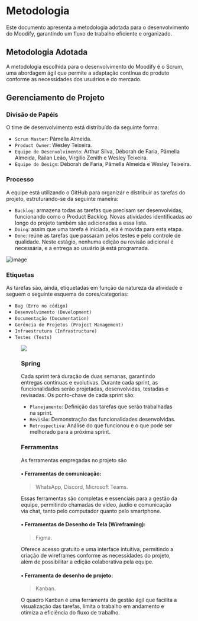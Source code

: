 
# Metodologia
Este documento apresenta a metodologia adotada para o desenvolvimento do Moodify, garantindo um fluxo de trabalho eficiente e organizado.

## Metodologia Adotada
A metodologia escolhida para o desenvolvimento do Moodify é o Scrum, uma abordagem ágil que permite a adaptação contínua do produto conforme as necessidades dos usuários e do mercado.

## Gerenciamento de Projeto

### Divisão de Papéis

O time de desenvolvimento está distribuído da seguinte forma:
- `Scrum Master`: Pâmella Almeida.
- `Product Owner`: Wesley Teixeira.
- `Equipe de Desenvolvimento`: Arthur Silva, Déborah de Faria, Pâmella Almeida, Railan Leão, Virgilio Zenith e Wesley Teixeira.
- `Equipe de Design`: Déborah de Faria, Pâmella Almeida e Wesley Teixeira.

### Processo

A equipe está utilizando o GitHub para organizar e distribuir as tarefas do projeto, estruturando-se da seguinte maneira:
- `Backlog`: armazena todas as tarefas que precisam ser desenvolvidas, funcionando como o Product Backlog. Novas atividades identificadas ao longo do projeto também são adicionadas a essa lista.
- `Doing`: assim que uma tarefa é iniciada, ela é movida para esta etapa.
- `Done`: reúne as tarefas que passaram pelos testes e pelo controle de qualidade. Neste estágio, nenhuma edição ou revisão adicional é necessária, e a entrega ao usuário já está programada.

![image](https://github.com/user-attachments/assets/8eace536-74d0-48e5-82a0-370cf126ca97)

### Etiquetas

As tarefas são, ainda, etiquetadas em função da natureza da atividade e seguem o seguinte esquema de cores/categorias:
- `Bug (Erro no código)`
- `Desenvolvimento (Development)`
- `Documentação (Documentation)`
- `Gerência de Projetos (Project Management)`
- `Infraestrutura (Infrastructure)`
- `Testes (Tests)`

<figure> 
  <img src="https://user-images.githubusercontent.com/100447878/164068979-9eed46e1-9b44-461e-ab88-c2388e6767a1.png"
</figure> 

### Spring
Cada sprint terá duração de duas semanas, garantindo entregas contínuas e evolutivas. Durante cada sprint, as funcionalidades serão projetadas, desenvolvidas, testadas e revisadas. Os ponto-chave de cada sprint são:
- `Planejamento`: Definição das tarefas que serão trabalhadas na sprint.
- `Revisão`: Demonstração das funcionalidades desenvolvidas.
- `Retrospectiva`: Análise do que funcionou e o que pode ser melhorado para a próxima sprint.

### Ferramentas
As ferramentas empregadas no projeto são

#### • Ferramentas de comunicação:

> WhatsApp, Discord, Microsoft Teams.

Essas ferramentas são completas e essenciais para a gestão da equipe, permitindo chamadas de vídeo, áudio e comunicação via chat, tanto pelo computador quanto pelo smartphone.

#### • Ferramentas de Desenho de Tela (Wireframing):

> Figma.

Oferece acesso gratuito e uma interface intuitiva, permitindo a criação de wireframes conforme as necessidades do projeto, além de possibilitar a edição colaborativa pela equipe.

#### • Ferramenta de desenho de projeto:

> Kanban.

O quadro Kanban é uma ferramenta de gestão ágil que facilita a visualização das tarefas, limita o trabalho em andamento e otimiza a eficiência do fluxo de trabalho.
